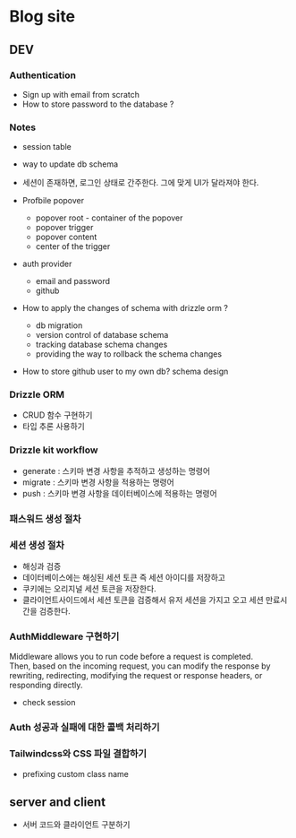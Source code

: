 # Blog site

## DEV

### Authentication

- Sign up with email from scratch
- How to store password to the database ?

### Notes

- session table
- way to update db schema
- 세션이 존재하면, 로그인 상태로 간주한다. 그에 맞게 UI가 달라져야 한다.
- Profbile popover

  - popover root - container of the popover
  - popover trigger
  - popover content
  - center of the trigger

- auth provider

  - email and password
  - github

- How to apply the changes of schema with drizzle orm ?

  - db migration
  - version control of database schema
  - tracking database schema changes
  - providing the way to rollback the schema changes

- How to store github user to my own db? schema design

### Drizzle ORM

- CRUD 함수 구현하기
- 타입 추론 사용하기

### Drizzle kit workflow

- generate : 스키마 변경 사항을 추적하고 생성하는 명령어
- migrate : 스키마 변경 사항을 적용하는 명령어
- push : 스키마 변경 사항을 데이터베이스에 적용하는 명령어

### 패스워드 생성 절차

### 세션 생성 절차

- 해싱과 검증
- 데이터베이스에는 해싱된 세션 토큰 즉 세션 아이디를 저장하고
- 쿠키에는 오리지널 세션 토큰을 저장한다.
- 클라이언트사이드에서 세션 토큰을 검증해서 유저 세션을 가지고 오고 세션 만료시간을 검증한다.

### AuthMiddleware 구현하기

Middleware allows you to run code before a request is completed.  
Then, based on the incoming request, you can modify the response by rewriting, redirecting, modifying the request or response headers, or responding directly.

- check session

### Auth 성공과 실패에 대한 콜백 처리하기

### Tailwindcss와 CSS 파일 결합하기

- prefixing custom class name

## server and client

- 서버 코드와 클라이언트 구분하기
